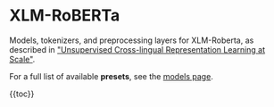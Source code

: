 # XLM-RoBERTa

Models, tokenizers, and preprocessing layers for XLM-Roberta,
as described in ["Unsupervised Cross-lingual Representation Learning at Scale"](https://arxiv.org/abs/1911.02116).

For a full list of available **presets**, see the
[models page](/api/keras_hub/models).

{{toc}}
